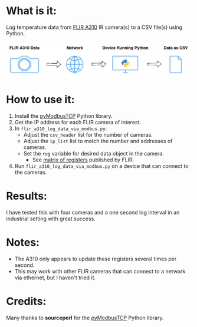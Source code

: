  # What is it:
 
 Log temperature data from [FLIR A310](https://www.flir.com/products/a310/) IR camera(s) to a CSV file(s) using Python.
 
 ![](flow_diagram.png)
 
 # How to use it:
 1. Install the [pyModbusTCP](https://github.com/sourceperl/pyModbusTCP) Python library.
 1. Get the IP address for each FLIR camera of interest.
 2. In `flir_a310_log_data_via_modbus.py`:
 	* Adjust the `csv_header` list for the number of cameras.
 	* Adjust the `ip_list` list to match the number and addresses of cameras.
 	* Set the `reg` variable for desired data object in the camera.
		* See [matrix of registers](Convert_EthernetIP_to_Modbus_TCP.pdf) published by FLIR.
3. Run `flir_a310_log_data_via_modbus.py` on a device that can connect to the cameras.

# Results:
I have tested this with four cameras and a one second log interval in an industrial setting with great success.

# Notes:
* The A310 only appears to update these registers several times per second.
* This may work with other FLIR cameras that can connect to a network via ethernet, but I haven't tried it.

# Credits:
Many thanks to **sourceperl** for the [pyModbusTCP](https://github.com/sourceperl/pyModbusTCP) Python library.
